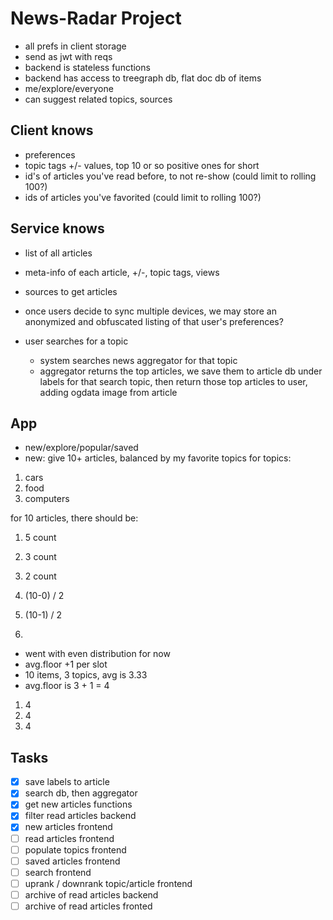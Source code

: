 # News-Radar Project

- all prefs in client storage
- send as jwt with reqs
- backend is stateless functions
- backend has access to treegraph db, flat doc db of items
- me/explore/everyone
- can suggest related topics, sources

## Client knows
- preferences
- topic tags +/- values, top 10 or so positive ones for short
- id's of articles you've read before, to not re-show (could limit to rolling 100?)
- ids of articles you've favorited (could limit to rolling 100?)

## Service knows
- list of all articles
- meta-info of each article, +/-, topic tags, views
- sources to get articles
- once users decide to sync multiple devices, we may store an anonymized and obfuscated listing of that user's preferences? 

- user searches for a topic
  - system searches news aggregator for that topic
  - aggregator returns the top articles, we save them to article db under labels for that search topic, then return those top articles to user, adding ogdata image from article

## App
- new/explore/popular/saved
- new: give 10+ articles, balanced by my favorite topics
for topics:
1. cars
2. food
3. computers

for 10 articles, there should be:
1. 5 count
2. 3 count
3. 2 count

1. (10-0) / 2
2. (10-1) / 2
3.

- went with even distribution for now
- avg.floor +1 per slot
- 10 items, 3 topics, avg is 3.33
- avg.floor is 3 + 1 = 4
1. 4
2. 4
3. 4

## Tasks
- [x] save labels to article
- [x] search db, then aggregator
- [x] get new articles functions
- [x] filter read articles backend
- [x] new articles frontend
- [ ] read articles frontend
- [ ] populate topics frontend
- [ ] saved articles frontend
- [ ] search frontend
- [ ] uprank / downrank topic/article frontend
- [ ] archive of read articles backend
- [ ] archive of read articles fronted
